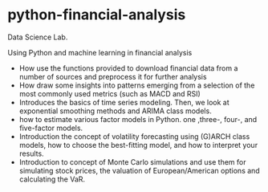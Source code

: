 # python-financial-analysis

Data Science Lab.

Using Python and machine learning in financial analysis


- How use the functions provided to download financial data from a number of sources and preprocess it for further analysis
- How draw some insights into patterns emerging from a selection of the most commonly used metrics (such as MACD and RSI)
- Introduces the basics of time series modeling. Then, we look at exponential smoothing methods and ARIMA class models.
- how to estimate various factor models in Python. one ,three-, four-, and five-factor models.
- Introduction the concept of volatility forecasting using (G)ARCH class models, how to choose the best-fitting model, and how to interpret your results.
- Introduction to concept of Monte Carlo simulations and use them for simulating stock prices, the valuation of European/American options and calculating the VaR.


